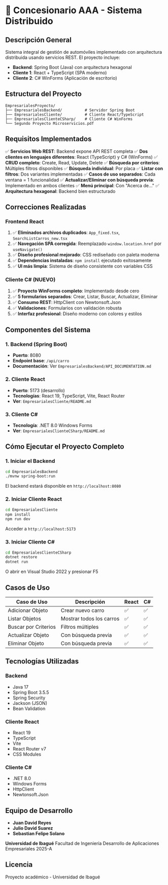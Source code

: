 # 🚗 Concesionario AAA - Sistema Distribuido

## Descripción General
Sistema integral de gestión de automóviles implementado con arquitectura distribuida usando servicios REST. El proyecto incluye:
- **Backend**: Spring Boot (Java) con arquitectura hexagonal
- **Cliente 1**: React + TypeScript (SPA moderno)
- **Cliente 2**: C# WinForms (Aplicación de escritorio)

## Estructura del Proyecto

```plaintext
EmpresarialesProyecto/
├── EmpresarialesBackend/          # Servidor Spring Boot
├── EmpresarialesCliente/          # Cliente React/TypeScript
├── EmpresarialesClienteCSharp/    # Cliente C# WinForms
└── Segundo Proyecto Microservicios.pdf
```

## Requisitos Implementados

✅ **Servicios Web REST**: Backend expone API REST completa
✅ **Dos clientes en lenguajes diferentes**: React (TypeScript) y C# (WinForms)
✅ **CRUD completo**: Create, Read, Update, Delete
✅ **Búsqueda por criterios**: Múltiples filtros disponibles
✅ **Búsqueda individual**: Por placa
✅ **Listar con filtros**: Dos variantes implementadas
✅ **Casos de uso separados**: Cada ventana = 1 funcionalidad
✅ **Actualizar/Eliminar con búsqueda previa**: Implementado en ambos clientes
✅ **Menú principal**: Con "Acerca de..."
✅ **Arquitectura hexagonal**: Backend bien estructurado

## Correcciones Realizadas

### Frontend React
1. ✅ **Eliminados archivos duplicados**: `App_fixed.tsx`, `SearchListCarros_new.tsx`
2. ✅ **Navegación SPA corregida**: Reemplazado `window.location.href` por `useNavigate()`
3. ✅ **Diseño profesional mejorado**: CSS rediseñado con paleta moderna
4. ✅ **Dependencias instaladas**: `npm install` ejecutado exitosamente
5. ✅ **UI más limpia**: Sistema de diseño consistente con variables CSS

### Cliente C# (NUEVO)
1. ✅ **Proyecto WinForms completo**: Implementado desde cero
2. ✅ **5 formularios separados**: Crear, Listar, Buscar, Actualizar, Eliminar
3. ✅ **Consumo REST**: HttpClient con Newtonsoft.Json
4. ✅ **Validaciones**: Formularios con validación robusta
5. ✅ **Interfaz profesional**: Diseño moderno con colores y estilos

## Componentes del Sistema

### 1. Backend (Spring Boot)
- **Puerto**: 8080
- **Endpoint base**: `/api/carro`
- **Documentación**: Ver `EmpresarialesBackend/API_DOCUMENTATION.md`

### 2. Cliente React
- **Puerto**: 5173 (desarrollo)
- **Tecnologías**: React 19, TypeScript, Vite, React Router
- **Ver**: `EmpresarialesCliente/README.md`

### 3. Cliente C#
- **Tecnología**: .NET 8.0 Windows Forms
- **Ver**: `EmpresarialesClienteCSharp/README.md`

## Cómo Ejecutar el Proyecto Completo

### 1. Iniciar el Backend
```bash
cd EmpresarialesBackend
./mvnw spring-boot:run
```
El backend estará disponible en `http://localhost:8080`

### 2. Iniciar Cliente React
```bash
cd EmpresarialesCliente
npm install
npm run dev
```
Acceder a `http://localhost:5173`

### 3. Iniciar Cliente C#
```bash
cd EmpresarialesClienteCSharp
dotnet restore
dotnet run
```
O abrir en Visual Studio 2022 y presionar F5

## Casos de Uso

| Caso de Uso | Descripción | React | C# |
|-------------|-------------|-------|-----|
| Adicionar Objeto | Crear nuevo carro | ✅ | ✅ |
| Listar Objetos | Mostrar todos los carros | ✅ | ✅ |
| Buscar por Criterios | Filtros múltiples | ✅ | ✅ |
| Actualizar Objeto | Con búsqueda previa | ✅ | ✅ |
| Eliminar Objeto | Con búsqueda previa | ✅ | ✅ |

## Tecnologías Utilizadas

### Backend
- Java 17
- Spring Boot 3.5.5
- Spring Security
- Jackson (JSON)
- Bean Validation

### Cliente React
- React 19
- TypeScript
- Vite
- React Router v7
- CSS Modules

### Cliente C#
- .NET 8.0
- Windows Forms
- HttpClient
- Newtonsoft.Json

## Equipo de Desarrollo

- **Juan David Reyes**
- **Julio David Suarez**
- **Sebastian Felipe Solano**

**Universidad de Ibagué**
Facultad de Ingeniería
Desarrollo de Aplicaciones Empresariales
2025-A

## Licencia
Proyecto académico - Universidad de Ibagué
